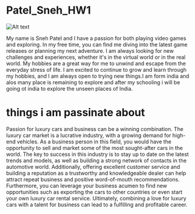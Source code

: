 # Patel_Sneh_HW1


<img src="/path/to/img/sneh.jpg" alt="Alt text" title="Optional title">

My name is Sneh Patel and I have a passion for both playing video games and exploring. In my free time, you can find me diving into the latest game releases or planning my next adventure. I am always looking for new challenges and experiences, whether it's in the virtual world or in the real world. My hobbies are a great way for me to unwind and escape from the everyday stress of life. I am excited to continue to grow and learn through my hobbies, and I am always open to trying new things.I am form india and alos many place is remaining to explore and after my schooling i will be going ot india to explore the unseen places of India.




# things i am passinate about 

Passion for luxury cars and business can be a winning combination. The luxury car market is a lucrative industry, with a growing demand for high-end vehicles. As a business person in this field, you would have the opportunity to sell and market some of the most sought-after cars in the world. The key to success in this industry is to stay up to date on the latest trends and models, as well as building a strong network of contacts in the automotive world. Additionally, offering excellent customer service and building a reputation as a trustworthy and knowledgeable dealer can help attract repeat business and positive word-of-mouth recommendations. Furthermore, you can leverage your business acumen to find new opportunities such as exporting the cars to other countries or even start your own luxury car rental service. Ultimately, combining a love for luxury cars with a talent for business can lead to a fulfilling and profitable career.
